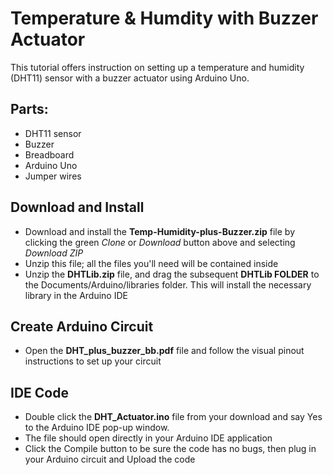 # Temperature & Humdity with Buzzer Actuator
This tutorial offers instruction on setting up a temperature and humidity (DHT11) sensor with a buzzer actuator using Arduino Uno.

## Parts:
- DHT11 sensor
- Buzzer
- Breadboard
- Arduino Uno
- Jumper wires

## Download and Install
- Download and install the **Temp-Humidity-plus-Buzzer.zip** file by clicking the green *Clone* or *Download* button above and selecting *Download ZIP*
- Unzip this file; all the files you'll need will be contained inside
- Unzip the **DHTLib.zip** file, and drag the subsequent **DHTLib FOLDER** to the Documents/Arduino/libraries folder. This will install the necessary library in the Arduino IDE

## Create Arduino Circuit
- Open the **DHT_plus_buzzer_bb.pdf** file and follow the visual pinout instructions to set up your circuit

## IDE Code
- Double click the **DHT_Actuator.ino** file from your download and say Yes to the Arduino IDE pop-up window.
- The file should open directly in your Arduino IDE application
- Click the Compile button to be sure the code has no bugs, then plug in your Arduino circuit and Upload the code
